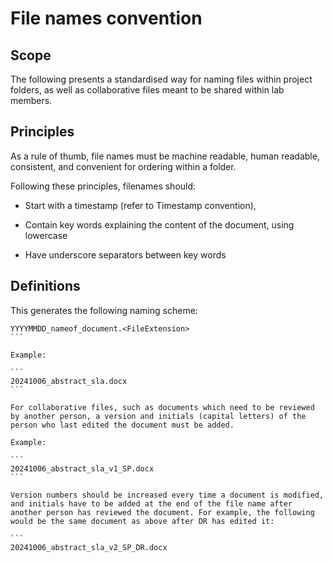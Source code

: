 # File  names convention

## Scope

The following presents a standardised way for naming files within project folders, as well as collaborative files meant to be shared within lab members. 

## Principles

As a rule of thumb, file names must be machine readable, human readable, consistent,  and convenient for ordering within a folder. 

Following these principles, filenames should: 

-   Start with a timestamp (refer to Timestamp convention), 

-   Contain key words explaining the content of the document, using lowercase 

-   Have underscore separators between key words  

## Definitions 

This generates the following naming scheme: 


``` 
YYYYMMDD_nameof_document.<FileExtension> 
``` 

Example: 

``` 
20241006_abstract_sla.docx 
``` 

For collaborative files, such as documents which need to be reviewed by another person, a version and initials (capital letters) of the person who last edited the document must be added.  

Example: 

``` 
20241006_abstract_sla_v1_SP.docx 
``` 

Version numbers should be increased every time a document is modified, and initials have to be added at the end of the file name after another person has reviewed the document. For example, the following would be the same document as above after DR has edited it: 

``` 
20241006_abstract_sla_v2_SP_DR.docx 
```
